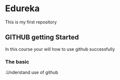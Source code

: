 # Edureka
This is my first repository
## GITHUB getting Started
In this course your will how to use github successfully
### The basic
.Understand use of github
